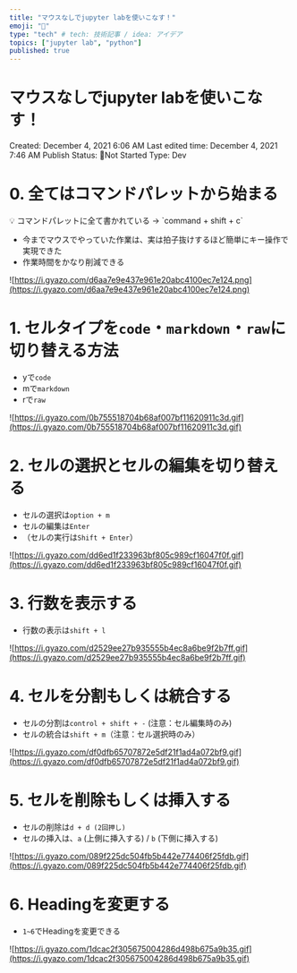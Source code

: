```yaml
---
title: "マウスなしでjupyter labを使いこなす！"
emoji: "💬"
type: "tech" # tech: 技術記事 / idea: アイデア
topics: ["jupyter lab", "python"]
published: true
---
```


# マウスなしでjupyter labを使いこなす！

Created: December 4, 2021 6:06 AM
Last edited time: December 4, 2021 7:46 AM
Publish Status: 🛌Not Started
Type: Dev

# 0. 全てはコマンドパレットから始まる

<aside>
💡 コマンドパレットに全て書かれている → `command + shift + c`

</aside>

- 今までマウスでやっていた作業は、実は拍子抜けするほど簡単にキー操作で実現できた
- 作業時間をかなり削減できる

![https://i.gyazo.com/d6aa7e9e437e961e20abc4100ec7e124.png](https://i.gyazo.com/d6aa7e9e437e961e20abc4100ec7e124.png)

# 1. セルタイプを`code`・`markdown`・`raw`に切り替える方法

- yで`code`
- mで`markdown`
- rで`raw`

![https://i.gyazo.com/0b755518704b68af007bf11620911c3d.gif](https://i.gyazo.com/0b755518704b68af007bf11620911c3d.gif)

# 2. セルの選択とセルの編集を切り替える

- セルの選択は`option + m`
- セルの編集は`Enter`
- （セルの実行は`Shift + Enter`）

![https://i.gyazo.com/dd6ed1f233963bf805c989cf16047f0f.gif](https://i.gyazo.com/dd6ed1f233963bf805c989cf16047f0f.gif)

# 3. 行数を表示する

- 行数の表示は`shift + l`

![https://i.gyazo.com/d2529ee27b935555b4ec8a6be9f2b7ff.gif](https://i.gyazo.com/d2529ee27b935555b4ec8a6be9f2b7ff.gif)

# 4. セルを分割もしくは統合する

- セルの分割は`control + shift + -` (注意：セル編集時のみ)
- セルの統合は`shift + m`（注意：セル選択時のみ）

![https://i.gyazo.com/df0dfb65707872e5df21f1ad4a072bf9.gif](https://i.gyazo.com/df0dfb65707872e5df21f1ad4a072bf9.gif)

# 5. セルを削除もしくは挿入する

- セルの削除は`d + d (2回押し)`
- セルの挿入は、`a` (上側に挿入する) / `b` (下側に挿入する)

![https://i.gyazo.com/089f225dc504fb5b442e774406f25fdb.gif](https://i.gyazo.com/089f225dc504fb5b442e774406f25fdb.gif)

# 6. Headingを変更する

- `1~6`でHeadingを変更できる

![https://i.gyazo.com/1dcac2f305675004286d498b675a9b35.gif](https://i.gyazo.com/1dcac2f305675004286d498b675a9b35.gif)
